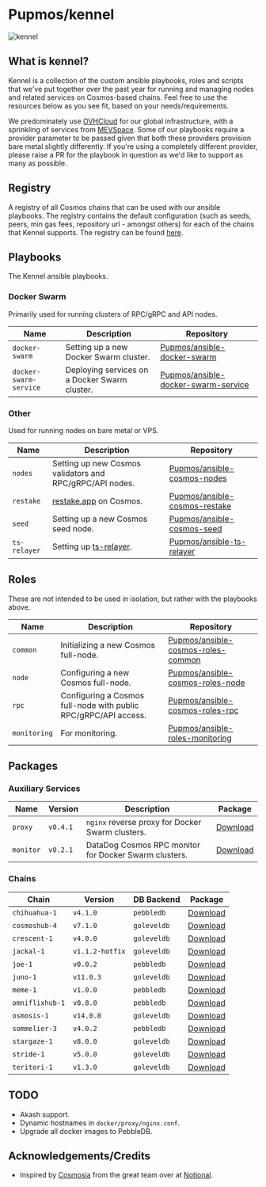 # Pupmos/kennel

![kennel](https://www.ikc.ie/wp-content/uploads/2015/05/group_of_puppies_purebred.jpg)

## What is kennel?

Kennel is a collection of the custom ansible playbooks, roles and scripts that we've put together over the past year for running and managing nodes and related services on Cosmos-based chains. Feel free to use the resources below as you see fit, based on your needs/requirements.

We predominately use [OVHCloud](https://ovhcloud.com) for our global infrastructure, with a sprinkling of services from [MEVSpace](https://mevspace.com). Some of our playbooks require a provider parameter to be passed given that both these providers provision bare metal slightly differently. If you're using a completely different provider, please raise a PR for the playbook in question as we'd like to support as many as possible.

## Registry

A registry of all Cosmos chains that can be used with our ansible playbooks. The registry contains the default configuration (such as seeds, peers, min gas fees, repository url - amongst others) for each of the chains that Kennel supports. The registry can be found [here](https://github.com/Pupmos/ansible-cosmos-registry).

## Playbooks

The Kennel ansible playbooks.

### Docker Swarm

Primarily used for running clusters of RPC/gRPC and API nodes.

| Name                   | Description                                                    | Repository                                                                                    |
|------------------------|----------------------------------------------------------------|-----------------------------------------------------------------------------------------------|
| `docker-swarm`         | Setting up a new Docker Swarm cluster.                         | [Pupmos/ansible-docker-swarm](https://github.com/Pupmos/ansible-docker-swarm)                 |
| `docker-swarm-service` | Deploying services on a Docker Swarm cluster.                  | [Pupmos/ansible-docker-swarm-service](https://github.com/Pupmos/ansible-docker-swarm-service) |

### Other

Used for running nodes on bare metal or VPS.

| Name         | Description                                                    | Repository                                                                        |
|--------------|----------------------------------------------------------------|-----------------------------------------------------------------------------------|
| `nodes`      | Setting up new Cosmos validators and RPC/gRPC/API nodes.       | [Pupmos/ansible-cosmos-nodes](https://github.com/Pupmos/ansible-cosmos-nodes)     |
| `restake`    | [restake.app](https://restake.app) on Cosmos.                  | [Pupmos/ansible-cosmos-restake](https://github.com/Pupmos/ansible-cosmos-restake) |
| `seed`       | Setting up a new Cosmos seed node.                             | [Pupmos/ansible-cosmos-seed](https://github.com/Pupmos/ansible-cosmos-seed)       |
| `ts-relayer` | Setting up [ts-relayer](https://github.com/confio/ts-relayer). | [Pupmos/ansible-ts-relayer](https://github.com/Pupmos/ansible-ts-relayer)         |

## Roles

These are not intended to be used in isolation, but rather with the playbooks above.

| Name         | Description                                                     | Repository                                                                                  |
|--------------|-----------------------------------------------------------------|---------------------------------------------------------------------------------------------|
| `common`     | Initializing a new Cosmos full-node.                            | [Pupmos/ansible-cosmos-roles-common](https://github.com/Pupmos/ansible-cosmos-roles-common) |
| `node`       | Configuring a new Cosmos full-node.                             | [Pupmos/ansible-cosmos-roles-node](https://github.com/Pupmos/ansible-cosmos-roles-node)     |
| `rpc`        | Configuring a Cosmos full-node with public RPC/gRPC/API access. | [Pupmos/ansible-cosmos-roles-rpc](https://github.com/Pupmos/ansible-cosmos-roles-rpc)       |
| `monitoring` | For monitoring.                                                 | [Pupmos/ansible-roles-monitoring](https://github.com/Pupmos/ansible-roles-monitoring)       |

## Packages

### Auxiliary Services

| Name      | Version  | Description                                           | Package                                                             |
|-----------|----------|-------------------------------------------------------|---------------------------------------------------------------------|
| `proxy`   | `v0.4.1` | `nginx` reverse proxy for Docker Swarm clusters.      | [Download](https://github.com/Pupmos/kennel/pkgs/container/proxy)   |
| `monitor` | `v0.2.1` | DataDog Cosmos RPC monitor for Docker Swarm clusters. | [Download](https://github.com/Pupmos/kennel/pkgs/container/monitor) |

### Chains

| Chain           | Version         | DB Backend  | Package                                                                 |
|-----------------|-----------------|-------------|-------------------------------------------------------------------------|
| `chihuahua-1`   | `v4.1.0`        | `pebbledb`  | [Download](https://github.com/Pupmos/kennel/pkgs/container/chihuahua)   |
| `cosmoshub-4`   | `v7.1.0`        | `goleveldb` | [Download](https://github.com/Pupmos/kennel/pkgs/container/cosmoshub)   |
| `crescent-1`    | `v4.0.0`        | `goleveldb` | [Download](https://github.com/Pupmos/kennel/pkgs/container/crescent)    |
| `jackal-1`      | `v1.1.2-hotfix` | `goleveldb` | [Download](https://github.com/Pupmos/kennel/pkgs/container/jackal)      |
| `joe-1`         | `v0.0.2`        | `pebbledb`  | [Download](https://github.com/Pupmos/kennel/pkgs/container/joe)         |
| `juno-1`        | `v11.0.3`       | `goleveldb` | [Download](https://github.com/Pupmos/kennel/pkgs/container/juno)        |
| `meme-1`        | `v1.0.0`        | `pebbledb`  | [Download](https://github.com/Pupmos/kennel/pkgs/container/meme)        |
| `omniflixhub-1` | `v0.8.0`        | `pebbledb`  | [Download](https://github.com/Pupmos/kennel/pkgs/container/omniflixhub) |
| `osmosis-1`     | `v14.0.0`       | `goleveldb` | [Download](https://github.com/Pupmos/kennel/pkgs/container/osmosis)     |
| `sommelier-3`   | `v4.0.2`        | `pebbledb`  | [Download](https://github.com/Pupmos/kennel/pkgs/container/sommelier)   |
| `stargaze-1`    | `v8.0.0`        | `goleveldb` | [Download](https://github.com/Pupmos/kennel/pkgs/container/stargaze)    |
| `stride-1`      | `v5.0.0`        | `goleveldb` | [Download](https://github.com/Pupmos/kennel/pkgs/container/stride)      |
| `teritori-1`    | `v1.3.0`        | `goleveldb` | [Download](https://github.com/Pupmos/kennel/pkgs/container/teritori)    |

## TODO

* Akash support.
* Dynamic hostnames in `docker/proxy/nginx.conf`.
* Upgrade all docker images to PebbleDB.

## Acknowledgements/Credits

- Inspired by [Cosmosia](https://github.com/notional-labs/cosmosia) from the great team over at [Notional](https://notional.ventures). 

